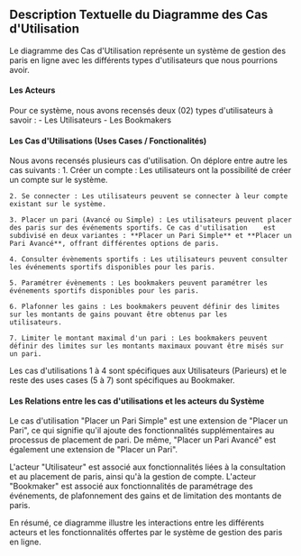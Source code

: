 ## Description Textuelle du Diagramme des Cas d'Utilisation
Le diagramme des Cas d'Utilisation représente un système de gestion des paris en ligne avec les différents types d'utilisateurs que nous pourrions avoir.

#### Les Acteurs
Pour ce système, nous avons recensés deux (02) types d'utilisateurs à savoir :
    - Les Utilisateurs
    - Les Bookmakers

#### Les Cas d'Utilisations (Uses Cases / Fonctionalités)
Nous avons recensés plusieurs cas d'utilisation. On déplore entre autre les cas suivants :
    1. Créer un  compte : Les utilisateurs ont la possibilité de créer un compte sur le système.
    
    2. Se connecter : Les utilisateurs peuvent se connecter à leur compte existant sur le système.
    
    3. Placer un pari (Avancé ou Simple) : Les utilisateurs peuvent placer des paris sur des événements sportifs. Ce cas d'utilisation    est subdivisé en deux variantes : **Placer un Pari Simple** et **Placer un Pari Avancé**, offrant différentes options de paris.
    
    4. Consulter évènements sportifs : Les utilisateurs peuvent consulter les événements sportifs disponibles pour les paris.
    
    5. Paramétrer évènements : Les bookmakers peuvent paramétrer les événements sportifs disponibles pour les paris.
    
    6. Plafonner les gains : Les bookmakers peuvent définir des limites sur les montants de gains pouvant être obtenus par les            utilisateurs.
    
    7. Limiter le montant maximal d'un pari : Les bookmakers peuvent définir des limites sur les montants maximaux pouvant être misés sur un pari.

Les cas d'utilisations 1 à 4 sont spécifiques aux Utilisateurs (Parieurs) et le reste des uses cases (5 à 7) sont spécifiques au Bookmaker.

#### Les Relations entre les cas d'utilisations et les acteurs du Système
Le cas d'utilisation "Placer un Pari Simple" est une extension de "Placer un Pari", ce qui signifie qu'il ajoute des fonctionnalités supplémentaires au processus de placement de pari. De même, "Placer un Pari Avancé" est également une extension de "Placer un Pari".

L'acteur "Utilisateur" est associé aux fonctionnalités liées à la consultation et au placement de paris, ainsi qu'à la gestion de compte. L'acteur "Bookmaker" est associé aux fonctionnalités de paramétrage des événements, de plafonnement des gains et de limitation des montants de paris.

En résumé, ce diagramme illustre les interactions entre les différents acteurs et les fonctionnalités offertes par le système de gestion des paris en ligne.
